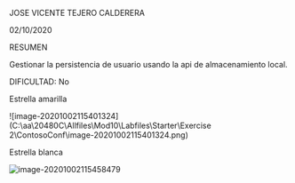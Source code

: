 JOSE VICENTE TEJERO CALDERERA	

02/10/2020

RESUMEN

Gestionar la persistencia de usuario usando la api de almacenamiento local.

DIFICULTAD: No

Estrella amarilla

![image-20201002115401324](C:\aa\20480C\Allfiles\Mod10\Labfiles\Starter\Exercise 2\ContosoConf\image-20201002115401324.png)

Estrella blanca

![image-20201002115458479](C:\Users\josev\AppData\Roaming\Typora\typora-user-images\image-20201002115458479.png)